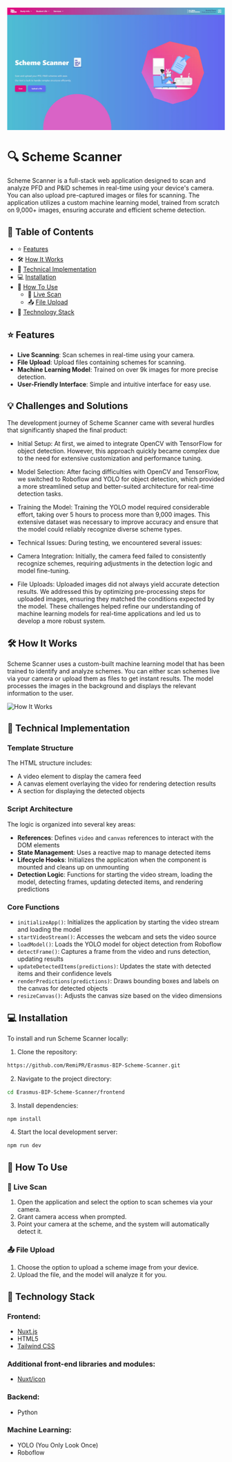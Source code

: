 ![Scheme Scanner Logo](/frontend/public/landing-page.webp)

# 🔍 Scheme Scanner

Scheme Scanner is a full-stack web application designed to scan and analyze PFD and P&ID schemes in real-time using your device's camera. You can also upload pre-captured images or files for scanning. The application utilizes a custom machine learning model, trained from scratch on 9,000+ images, ensuring accurate and efficient scheme detection.

## 📑 Table of Contents
- ⭐ [Features](#features)
- 🛠️ [How It Works](#how-it-works)
- 🔧 [Technical Implementation](#technical-implementation)
- 💻 [Installation](#installation)
- 📱 [How To Use](#how-to-use)
  - 📸 [Live Scan](#live-scan)
  - 📤 [File Upload](#file-upload)
- 🚀 [Technology Stack](#technology-stack)

## ⭐ Features
- **Live Scanning**: Scan schemes in real-time using your camera.
- **File Upload**: Upload files containing schemes for scanning.
- **Machine Learning Model**: Trained on over 9k images for more precise detection.
- **User-Friendly Interface**: Simple and intuitive interface for easy use.

## 💡 Challenges and Solutions
The development journey of Scheme Scanner came with several hurdles that significantly shaped the final product:

- Initial Setup: At first, we aimed to integrate OpenCV with TensorFlow for object detection. However, this approach quickly became complex due to the need for extensive customization and performance tuning.

- Model Selection: After facing difficulties with OpenCV and TensorFlow, we switched to Roboflow and YOLO for object detection, which provided a more streamlined setup and better-suited architecture for real-time detection tasks.

- Training the Model: Training the YOLO model required considerable effort, taking over 5 hours to process more than 9,000 images. This extensive dataset was necessary to improve accuracy and ensure that the model could reliably recognize diverse scheme types.

- Technical Issues: During testing, we encountered several issues:

- Camera Integration: Initially, the camera feed failed to consistently recognize schemes, requiring adjustments in the detection logic and model fine-tuning.
- File Uploads: Uploaded images did not always yield accurate detection results. We addressed this by optimizing pre-processing steps for uploaded images, ensuring they matched the conditions expected by the model.
These challenges helped refine our understanding of machine learning models for real-time applications and led us to develop a more robust system.

## 🛠️ How It Works
Scheme Scanner uses a custom-built machine learning model that has been trained to identify and analyze schemes. You can either scan schemes live via your camera or upload them as files to get instant results. The model processes the images in the background and displays the relevant information to the user.

![How It Works](https://via.placeholder.com/400)

## 🔧 Technical Implementation
### Template Structure
The HTML structure includes:
* A video element to display the camera feed
* A canvas element overlaying the video for rendering detection results
* A section for displaying the detected objects

### Script Architecture
The logic is organized into several key areas:
* **References**: Defines `video` and `canvas` references to interact with the DOM elements
* **State Management**: Uses a reactive map to manage detected items
* **Lifecycle Hooks**: Initializes the application when the component is mounted and cleans up on unmounting
* **Detection Logic**: Functions for starting the video stream, loading the model, detecting frames, updating detected items, and rendering predictions

### Core Functions
* `initializeApp()`: Initializes the application by starting the video stream and loading the model
* `startVideoStream()`: Accesses the webcam and sets the video source
* `loadModel()`: Loads the YOLO model for object detection from Roboflow
* `detectFrame()`: Captures a frame from the video and runs detection, updating results
* `updateDetectedItems(predictions)`: Updates the state with detected items and their confidence levels
* `renderPredictions(predictions)`: Draws bounding boxes and labels on the canvas for detected objects
* `resizeCanvas()`: Adjusts the canvas size based on the video dimensions

## 💻 Installation
To install and run Scheme Scanner locally:

1. Clone the repository:
```bash
https://github.com/RemiPR/Erasmus-BIP-Scheme-Scanner.git
```

2. Navigate to the project directory:
```bash
cd Erasmus-BIP-Scheme-Scanner/frontend
```

3. Install dependencies:
```bash
npm install
```

4. Start the local development server:
```bash
npm run dev
```

## 📱 How To Use

### 📸 Live Scan
1. Open the application and select the option to scan schemes via your camera.
2. Grant camera access when prompted.
3. Point your camera at the scheme, and the system will automatically detect it.

### 📤 File Upload
1. Choose the option to upload a scheme image from your device.
2. Upload the file, and the model will analyze it for you.

## 🚀 Technology Stack

### Frontend:
- [Nuxt.js](https://nuxt.com/)
- HTML5
- [Tailwind CSS](https://nuxt.com/modules/tailwindcss)

### Additional front-end libraries and modules:
- [Nuxt/icon](https://nuxt.com/modules/icon)

### Backend:
- Python

### Machine Learning:
- YOLO (You Only Look Once)
- Roboflow
